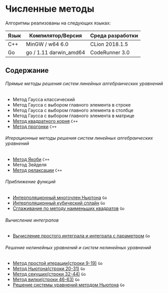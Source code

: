 # Численные методы
Алгоритмы реализованы на следующих языках:

| Язык | Компилятор/Версия | Среда разработки | 
| ------ | ------ | ------ |
| C++ | MinGW / w64 6.0 | CLion 2018.1.5 |
| Go | go / 1.11 darwin_amd64 | CodeRunner 3.0 |
## Содержание
###### Прямые методы решения систем линейных алгебраических уравнений
* Метод Гаусса классический   
* Метод Гаусса с выбором главного элемента в строке 
* Метод Гаусса с выбором главного элемента в столбце  
* Метод Гаусса с выбором главного элемента в матрице
* [Метод квадратного корня](https://github.com/tritonsy/choleskyDecomposition)  `C++`
* [Метод прогонки](https://github.com/tritonsy/thomasAlgorithm) `C++`
###### Итерационные методы решения систем линейных алгебраических уравнений
* [Метод Якоби](https://github.com/tritonsy/JacobiMethod) `C++`
* Метод Зейделя
* [Метод релаксации](https://github.com/tritonsy/relaxationMethod) `C++`
###### Приближение функций
* [Интерполяционный многочлен Ньютона](https://github.com/ochaplashkin/numerical_analysis/tree/master/interpolation_newton) `Go`
* [Интерполяционный кубический сплайн](https://github.com/ochaplashkin/numerical_analysis/tree/master/spline) `Go`
* [Cглаживание по методу наименьших квадратов](https://github.com/ochaplashkin/numerical_analysis/tree/master/ols) `Go`
###### Вычисление интегралов
* [Вычисление  простого интеграла и интеграла с параметром](https://github.com/ochaplashkin/numerical_analysis/blob/master/integral.go) `Go`
###### Решение нелинейных уравнений и систем нелинейных уравнений
* [Метод простой итерации(строки 9-19)](https://github.com/ochaplashkin/numerical_analysis/blob/master/nonlinear_equations.go#L9) `Go`
* [Метод Ньютона(строки 20-31)](https://github.com/ochaplashkin/numerical_analysis/blob/master/nonlinear_equations.go#L20) `Go`
* [Метод секущих(строки 32-44)](https://github.com/ochaplashkin/numerical_analysis/blob/master/nonlinear_equations.go#L32) `Go`
* [Метод вилки(строки 46-63)](https://github.com/ochaplashkin/numerical_analysis/blob/master/nonlinear_equations.go#L46) `Go`
* [Решение системы уравнений методом Ньютона](https://github.com/ochaplashkin/numerical_analysis/blob/master/nonlinear_system(newton).go) `Go`
